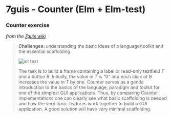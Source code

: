 # 7guis - Counter (Elm + Elm-test)

### Counter exercise
_from the [7guis wiki](https://github.com/eugenkiss/7guis/wiki#counter)_

> **Challenges**: understanding the basic ideas of a language/toolkit and the essential scaffolding
> 
> ![alt text](https://raw.githubusercontent.com/wiki/eugenkiss/7guis/images/counter.png)
> 
> The task is to build a frame containing a label or read-only textfield *T* and a button *B*. Initially, the value in *T* is “0” and each click of *B* increases the value in *T* by one.
> Counter serves as a gentle introduction to the basics of the language, paradigm and toolkit for one of the simplest GUI applications. Thus, by comparing Counter implementations one can clearly see what basic scaffolding is needed and how the very basic features work together to build a GUI application. A good solution will have very minimal scaffolding.
